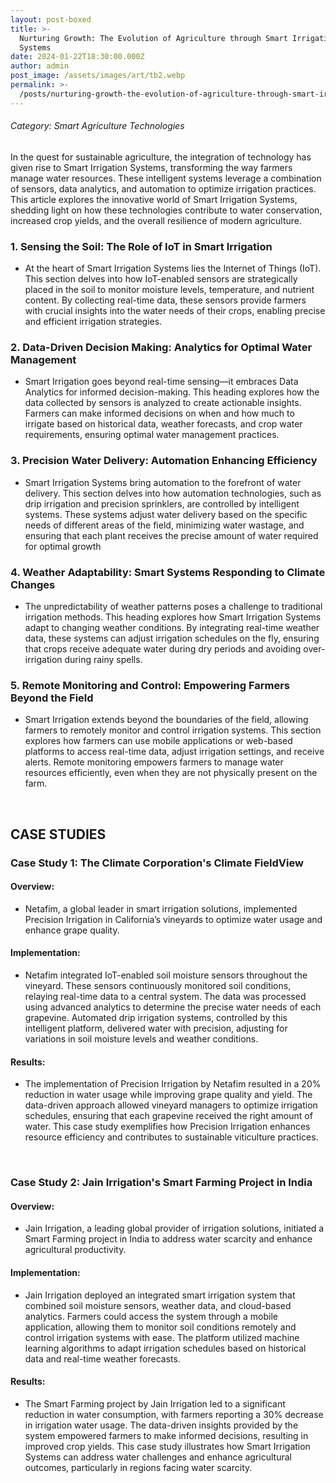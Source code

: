 ```yaml
---
layout: post-boxed
title: >-
  Nurturing Growth: The Evolution of Agriculture through Smart Irrigation
  Systems
date: 2024-01-22T18:30:00.000Z
author: admin
post_image: /assets/images/art/tb2.webp
permalink: >-
  /posts/nurturing-growth-the-evolution-of-agriculture-through-smart-irrigation-systems
---
```


###### Category: Smart Agriculture Technologies

In the quest for sustainable agriculture, the integration of technology has given rise to Smart Irrigation Systems, transforming the way farmers manage water resources. These intelligent systems leverage a combination of sensors, data analytics, and automation to optimize irrigation practices. This article explores the innovative world of Smart Irrigation Systems, shedding light on how these technologies contribute to water conservation, increased crop yields, and the overall resilience of modern agriculture.

### 1. Sensing the Soil: The Role of IoT in Smart Irrigation

* At the heart of Smart Irrigation Systems lies the Internet of Things (IoT). This section delves into how IoT-enabled sensors are strategically placed in the soil to monitor moisture levels, temperature, and nutrient content. By collecting real-time data, these sensors provide farmers with crucial insights into the water needs of their crops, enabling precise and efficient irrigation strategies.

### 2. Data-Driven Decision Making: Analytics for Optimal Water Management

* Smart Irrigation goes beyond real-time sensing—it embraces Data Analytics for informed decision-making. This heading explores how the data collected by sensors is analyzed to create actionable insights. Farmers can make informed decisions on when and how much to irrigate based on historical data, weather forecasts, and crop water requirements, ensuring optimal water management practices.

### 3. Precision Water Delivery: Automation Enhancing Efficiency

* Smart Irrigation Systems bring automation to the forefront of water delivery. This section delves into how automation technologies, such as drip irrigation and precision sprinklers, are controlled by intelligent systems. These systems adjust water delivery based on the specific needs of different areas of the field, minimizing water wastage, and ensuring that each plant receives the precise amount of water required for optimal growth

### 4. Weather Adaptability: Smart Systems Responding to Climate Changes

* The unpredictability of weather patterns poses a challenge to traditional irrigation methods. This heading explores how Smart Irrigation Systems adapt to changing weather conditions. By integrating real-time weather data, these systems can adjust irrigation schedules on the fly, ensuring that crops receive adequate water during dry periods and avoiding over-irrigation during rainy spells.

### 5. Remote Monitoring and Control: Empowering Farmers Beyond the Field

* Smart Irrigation extends beyond the boundaries of the field, allowing farmers to remotely monitor and control irrigation systems. This section explores how farmers can use mobile applications or web-based platforms to access real-time data, adjust irrigation settings, and receive alerts. Remote monitoring empowers farmers to manage water resources efficiently, even when they are not physically present on the farm.

<br>

## CASE STUDIES

### Case Study 1: The Climate Corporation's Climate FieldView

#### Overview:

* Netafim, a global leader in smart irrigation solutions, implemented Precision Irrigation in California’s vineyards to optimize water usage and enhance grape quality.

#### Implementation:

* Netafim integrated IoT-enabled soil moisture sensors throughout the vineyard. These sensors continuously monitored soil conditions, relaying real-time data to a central system. The data was processed using advanced analytics to determine the precise water needs of each grapevine. Automated drip irrigation systems, controlled by this intelligent platform, delivered water with precision, adjusting for variations in soil moisture levels and weather conditions.

#### Results:

* The implementation of Precision Irrigation by Netafim resulted in a 20% reduction in water usage while improving grape quality and yield. The data-driven approach allowed vineyard managers to optimize irrigation schedules, ensuring that each grapevine received the right amount of water. This case study exemplifies how Precision Irrigation enhances resource efficiency and contributes to sustainable viticulture practices.

<br>

### Case Study 2: Jain Irrigation's Smart Farming Project in India

#### Overview:

* Jain Irrigation, a leading global provider of irrigation solutions, initiated a Smart Farming project in India to address water scarcity and enhance agricultural productivity.

#### Implementation:

* Jain Irrigation deployed an integrated smart irrigation system that combined soil moisture sensors, weather data, and cloud-based analytics. Farmers could access the system through a mobile application, allowing them to monitor soil conditions remotely and control irrigation systems with ease. The platform utilized machine learning algorithms to adapt irrigation schedules based on historical data and real-time weather forecasts.

#### Results:

* The Smart Farming project by Jain Irrigation led to a significant reduction in water consumption, with farmers reporting a 30% decrease in irrigation water usage. The data-driven insights provided by the system empowered farmers to make informed decisions, resulting in improved crop yields. This case study illustrates how Smart Irrigation Systems can address water challenges and enhance agricultural outcomes, particularly in regions facing water scarcity.
